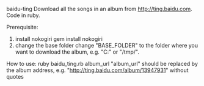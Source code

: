 baidu-ting
Download all the songs in an album from http://ting.baidu.com. Code in ruby.

Prerequisite:
1. install nokogiri
gem install nokogiri
2. change the base folder
change "BASE_FOLDER" to the folder where you want to download the album, e.g. "C:" or "/tmp/".

How to use:
ruby baidu_ting.rb album_url 
"album_url" should be replaced by the album address, e.g. "http://ting.baidu.com/album/13947931" without quotes